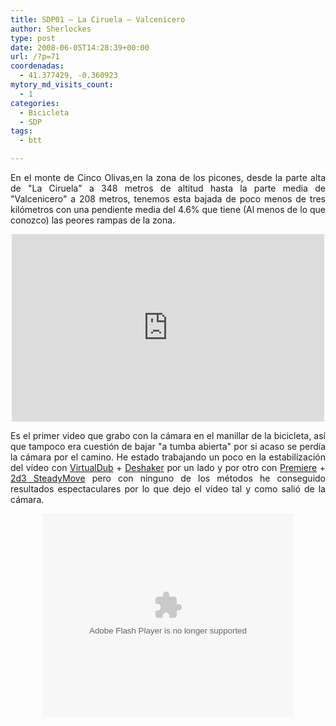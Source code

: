```yaml
---
title: SDP01 – La Ciruela – Valcenicero
author: Sherlockes
type: post
date: 2008-06-05T14:28:39+00:00
url: /?p=71
coordenadas:
  - 41.377429, -0.360923
mytory_md_visits_count:
  - 1
categories:
  - Bicicleta
  - SDP
tags:
  - btt

---
```

<p style="text-align: justify;">
  En el monte de Cinco Olivas,en la zona de los picones, desde la parte alta de "La Ciruela" a 348 metros de altitud hasta la parte media de "Valcenicero" a 208 metros, tenemos esta bajada de poco menos de tres kilómetros con una pendiente media del 4.6% que tiene (Al menos de lo que conozco) las peores rampas de la zona.
</p>

<center>
  </p> 
  
  <p>
    <iframe width="500" height="300" frameborder="0" scrolling="no" marginheight="0" marginwidth="0" src="http://maps.google.com/maps/ms?ie=UTF8&hl=es&t=k&s=AARTsJpOrkXqk9nq0bWHC_CXOa4nh2n2hQ&msa=0&msid=111152816132524459472.00044ebed8b537955e2b4&ll=41.382283,-0.372934&spn=0.01932,0.042915&z=14&output=embed"></iframe>
  </p>
  
  <p>
    </center>
  </p>
  
  <p style="text-align: justify;">
    Es el primer video que grabo con la cámara en el manillar de la bicicleta, así que tampoco era cuestión de bajar "a tumba abierta" por si acaso se perdía la cámara por el camino. He estado trabajando un poco en la estabilización del vídeo con <a href="http://www.virtualdub.org/">VirtualDub</a> + <a href="http://www.guthspot.se/video/deshaker.htm">Deshaker</a> por un lado y por otro con <a href="http://www.adobe.com/es/products/premiere/">Premiere</a> + <a href="http://www.2d3.com/product/?v=5">2d3 SteadyMove</a> pero con ninguno de los métodos he conseguido resultados espectaculares por lo que dejo el vídeo tal y como salió de la cámara.
  </p>
  
  <p>
    <center>
      <embed id="VideoPlayback" style="width:400px;height:326px" allowFullScreen="false" flashvars="fs=true" src="http://video.google.com/googleplayer.swf?docid=1440682625169210002&hl=es" type="application/x-shockwave-flash">
        </center></p>